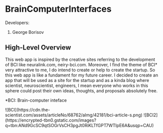 # BrainComputerInterfaces

 Developers:
1. George Borisov
<h2>High-Level Overview</h2>
This web app is inspired by the creative sites referring to the development of BCI like neuralink.com, neiry-bci.com.
Moreover, I find the theme of BCI* very attractive to me, I do intend to create or help to create the startup.
So this web app is like a fundament for my future career. I decided to create an app that will be used as a site for the startup and as a
kinda blog where scientist, neuroscientist, engineers, I mean everyone who works in this sphere could post their own ideas, thoughts, and proposals absolutely free.

<p>*BCI: Brain-computer inteface</p>
![BCI](https://cdn.the-scientist.com/assets/articleNo/68762/aImg/42181/bci-article-s.png)
![BCI2](https://encrypted-tbn0.gstatic.com/images?q=tbn:ANd9GcSC9qtSOGrVsCH3pgJt0RiKLTfGPT7WTIpE6A&usqp=CAU)
